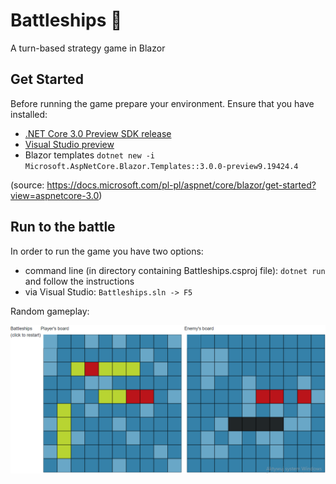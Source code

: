 Battleships :ship:
============

A turn-based strategy game in Blazor

## Get Started

Before running the game prepare your environment. Ensure that you have installed:
* [.NET Core 3.0 Preview SDK release](https://dotnet.microsoft.com/download/dotnet-core/3.0)
* [Visual Studio preview](https://visualstudio.com/vs/preview)
* Blazor templates ```dotnet new -i Microsoft.AspNetCore.Blazor.Templates::3.0.0-preview9.19424.4```

(source: https://docs.microsoft.com/pl-pl/aspnet/core/blazor/get-started?view=aspnetcore-3.0)

## Run to the battle

In order to run the game you have two options:
* command line (in directory containing Battleships.csproj file): ```dotnet run``` and follow the instructions 
* via Visual Studio: ```Battleships.sln -> F5```

Random gameplay:

![Image](https://github.com/orzech123123/battleships/blob/master/Battleships/battleships-gameplay.png?raw=true)
